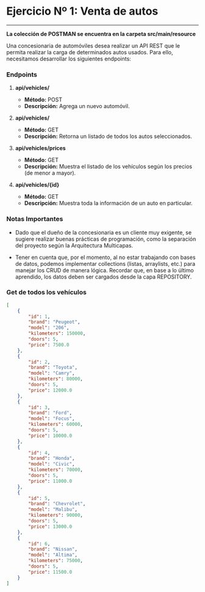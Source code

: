 # Ejercicio Nº 1: Venta de autos

****
**La colección de POSTMAN se encuentra en la carpeta src/main/resource**

Una concesionaria de automóviles desea realizar un API REST que le permita realizar la carga de determinados autos usados. Para ello, necesitamos desarrollar los siguientes endpoints:

### Endpoints

1. **api/vehicles/**

    - **Método:** POST
    - **Descripción:** Agrega un nuevo automóvil.

2. **api/vehicles/**

    - **Método:** GET
    - **Descripción:** Retorna un listado de todos los autos seleccionados.

3. **api/vehicles/prices**

    - **Método:** GET
    - **Descripción:** Muestra el listado de los vehículos según los precios (de menor a mayor).

4. **api/vehicles/{id}**

    - **Método:** GET
    - **Descripción:** Muestra toda la información de un auto en particular.

### Notas Importantes

- Dado que el dueño de la concesionaria es un cliente muy exigente, se sugiere realizar buenas prácticas de programación, como la separación del proyecto según la Arquitectura Multicapas.

- Tener en cuenta que, por el momento, al no estar trabajando con bases de datos, podemos implementar collections (listas, arraylists, etc.) para manejar los CRUD de manera lógica. Recordar que, en base a lo último aprendido, los datos deben ser cargados desde la capa REPOSITORY.


### Get de todos los vehículos

```json
[
    {
        "id": 1,
        "brand": "Peugeot",
        "model": "206",
        "kilometers": 150000,
        "doors": 5,
        "price": 7500.0
    },
    {
        "id": 2,
        "brand": "Toyota",
        "model": "Camry",
        "kilometers": 80000,
        "doors": 5,
        "price": 12000.0
    },
    {
        "id": 3,
        "brand": "Ford",
        "model": "Focus",
        "kilometers": 60000,
        "doors": 5,
        "price": 10000.0
    },
    {
        "id": 4,
        "brand": "Honda",
        "model": "Civic",
        "kilometers": 70000,
        "doors": 5,
        "price": 11000.0
    },
    {
        "id": 5,
        "brand": "Chevrolet",
        "model": "Malibu",
        "kilometers": 90000,
        "doors": 5,
        "price": 13000.0
    },
    {
        "id": 6,
        "brand": "Nissan",
        "model": "Altima",
        "kilometers": 75000,
        "doors": 5,
        "price": 11500.0
    }
]
```
